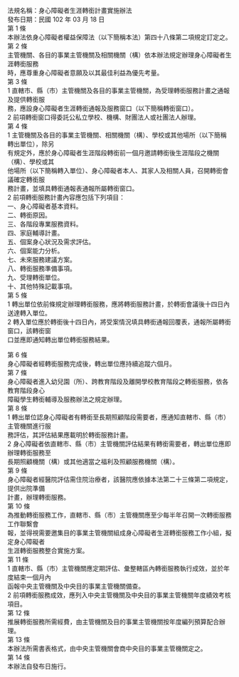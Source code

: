 法規名稱：身心障礙者生涯轉銜計畫實施辦法  
發布日期：民國 102 年 03 月 18 日  
第 1 條  
本辦法依身心障礙者權益保障法（以下簡稱本法）第四十八條第二項規定訂定之。  
第 2 條  
主管機關、各目的事業主管機關及相關機關（構）依本辦法規定辦理身心障礙者生涯轉銜服務  
時，應尊重身心障礙者意願及以其最佳利益為優先考量。  
第 3 條  
1 直轄市、縣（市）主管機關及各目的事業主管機關，為受理轉銜服務計畫之通報及提供轉銜服  
務，應設身心障礙者生涯轉銜通報及服務窗口（以下簡稱轉銜窗口）。  
2 前項轉銜窗口得委託公私立學校、機構、財團法人或社團法人辦理。  
第 4 條  
1 主管機關及各目的事業主管機關、相關機關（構）、學校或其他場所（以下簡稱轉出單位），除另  
有規定外，應於身心障礙者生涯階段轉銜前一個月邀請轉銜後生涯階段之機關（構）、學校或其  
他場所（以下簡稱轉入單位）、身心障礙者本人、其家人及相關人員，召開轉銜會議確定轉銜服  
務計畫，並填具轉銜通報表通報所屬轉銜窗口。  
2 前項轉銜服務計畫內容應包括下列項目：  
一、身心障礙者基本資料。  
二、轉銜原因。  
三、各階段專業服務資料。  
四、家庭輔導計畫。  
五、個案身心狀況及需求評估。  
六、個案能力分析。  
七、未來服務建議方案。  
八、轉銜服務準備事項。  
九、受理轉銜單位。  
十、其他特殊記載事項。  
第 5 條  
1 轉出單位依前條規定辦理轉銜服務，應將轉銜服務計畫，於轉銜會議後十四日內送達轉入單位。  
2 轉入單位應於轉銜後十四日內，將受案情況填具轉銜通報回覆表，通報所屬轉銜窗口，該轉銜窗  
口並應即通知轉出單位轉銜服務結果。  


第 6 條  
身心障礙者經轉銜服務完成後，轉出單位應持續追蹤六個月。  
第 7 條  
身心障礙者進入幼兒園（所）、跨教育階段及離開學校教育階段之轉銜服務，依各教育階段身心  
障礙學生轉銜輔導及服務辦法之規定辦理。  
第 8 條  
1 轉出單位認身心障礙者有轉銜至長期照顧階段需要者，應通知直轄市、縣（市）主管機關進行服  
務評估，其評估結果應載明於轉銜服務計畫。  
2 身心障礙者依直轄市、縣（市）主管機關評估結果有轉銜需要者，轉出單位應即辦理轉銜服務至  
長期照顧機關（構）或其他適當之福利及照顧服務機關（構）。  
第 9 條  
身心障礙者經醫院評估需住院治療者，該醫院應依據本法第二十三條第二項規定，提供出院準備  
計畫，辦理轉銜服務。  
第 10 條  
為推動轉銜服務工作，直轄市、縣（市）主管機關應至少每半年召開一次轉銜服務工作聯繫會  
報，並得視需要邀集目的事業主管機關組成身心障礙者生涯轉銜服務工作小組，擬定身心障礙者  
生涯轉銜服務整合實施方案。  
第 11 條  
1 直轄市、縣（市）主管機關應定期評估、彙整轄區內轉銜服務執行成效，並於年度結束一個月內  
函報中央主管機關及中央目的事業主管機關備查。  
2 前項轉銜服務成效，應列入中央主管機關及中央目的事業主管機關年度績效考核項目。  
第 12 條  
推展轉銜服務所需經費，由主管機關及目的事業主管機關按年度編列預算配合辦理。  
第 13 條  
本辦法所需書表格式，由中央主管機關會商中央目的事業主管機關定之。  
第 14 條  
本辦法自發布日施行。  


